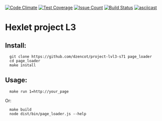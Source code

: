 [![Code
Climate](https://lima.codeclimate.com/github/dzencot/project-lvl3-s71/badges/gpa.svg)](https://lima.codeclimate.com/github/dzencot/project-lvl3-s71)
[![Test
Coverage](https://lima.codeclimate.com/github/dzencot/project-lvl3-s71/badges/coverage.svg)](https://lima.codeclimate.com/github/dzencot/project-lvl3-s71/coverage)
[![Issue
Count](https://lima.codeclimate.com/github/dzencot/project-lvl3-s71/badges/issue_count.svg)](https://lima.codeclimate.com/github/dzencot/project-lvl3-s71)
[![Build
Status](https://travis-ci.org/dzencot/project-lvl3-s71.svg?branch=master)](https://travis-ci.org/dzencot/project-lvl3-s71)
[![asciicast](https://asciinema.org/a/4blo81bj4ogtxzisb88wb4w6e.png)](https://asciinema.org/a/4blo81bj4ogtxzisb88wb4w6e)
# Hexlet project L3 #
## Install: ##
```
  git clone https://github.com/dzencot/project-lvl3-s71 page_loader
  cd page_loader
  make install
```
## Usage: ##
```
  make run 1=http://your_page
```
Or:
```
  make build
  node dist/bin/page_loader.js --help
```

